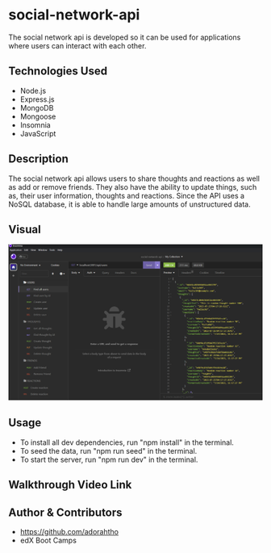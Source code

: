 # social-network-api

The social network api is developed so it can be used for applications where users can interact with each other. 

## Technologies Used

- Node.js
- Express.js
- MongoDB
- Mongoose
- Insomnia
- JavaScript

## Description

The social network api allows users to share thoughts and reactions as well as add or remove friends. They also have the ability to update things, such as, their user information, thoughts and reactions. Since the API uses a NoSQL database, it is able to handle large amounts of unstructured data. 

## Visual

![Screen shot of Insomnia](./images/insomnia-ss.png)

## Usage

- To install all dev dependencies, run "npm install" in the terminal.
- To seed the data, run "npm run seed" in the terminal.
- To start the server, run "npm run dev" in the terminal.


## Walkthrough Video Link


## Author & Contributors

- https://github.com/adorahtho 
- edX Boot Camps